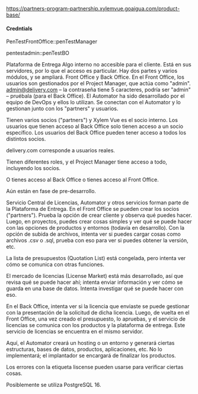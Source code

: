 https://partners-program-partnership.xylemvue.goaigua.com/product-base/

#### Credntials
PenTestFrontOffice::penTestManager

pentestadmin::penTestBO


Plataforma de Entrega
Algo interno no accesible para el cliente.
Está en sus servidores, por lo que el acceso es particular.
Hay dos partes y varios módulos, y se ampliará.
Front Office y Back Office.
En el Front Office, los usuarios son gestionados por el Project Manager, que actúa como "admin".
admin@delivery.com – la contraseña tiene 5 caracteres, podría ser "admin" – pruébala (para el Back Office).
El Automator ha sido desarrollado por el equipo de DevOps y ellos lo utilizan.
Se conectan con el Automator y lo gestionan junto con los "partners" y usuarios.

Tienen varios socios ("partners") y Xylem Vue es el socio interno.
Los usuarios que tienen acceso al Back Office solo tienen acceso a un socio específico.
Los usuarios del Back Office pueden tener acceso a todos los distintos socios.

delivery.com corresponde a usuarios reales.

Tienen diferentes roles, y el Project Manager tiene acceso a todo, incluyendo los socios.

O tienes acceso al Back Office o tienes acceso al Front Office.

Aún están en fase de pre-desarrollo.

Servicio Central de Licencias, Automator y otros servicios forman parte de la Plataforma de Entrega.
En el Front Office se pueden crear los socios ("partners").
Prueba la opción de crear cliente y observa qué puedes hacer.
Luego, en proyectos, puedes crear cosas simples y ver qué se puede hacer con las opciones de productos y entornos (todavía en desarrollo).
Con la opción de subida de archivos, intenta ver si puedes cargar cosas como archivos .csv o .sql, prueba con eso para ver si puedes obtener la versión, etc.

La lista de presupuestos (Quotation List) está congelada, pero intenta ver cómo se comunica con otras funciones.

El mercado de licencias (License Market) está más desarrollado, así que revisa qué se puede hacer ahí; intenta enviar información y ver cómo se guarda en una base de datos.
Intenta investigar qué se puede hacer con eso.

En el Back Office, intenta ver si la licencia que enviaste se puede gestionar con la presentación de la solicitud de dicha licencia.
Luego, de vuelta en el Front Office, una vez creado el presupuesto, lo apruebas, y el servicio de licencias se comunica con los productos y la plataforma de entrega.
Este servicio de licencias se encuentra en el mismo servidor.

Aquí, el Automator creará un hosting o un entorno y generará ciertas estructuras, bases de datos, productos, aplicaciones, etc.
No lo implementará; el implantador se encargará de finalizar los productos.

Los errores con la etiqueta liscense pueden usarse para verificar ciertas cosas.

Posiblemente se utiliza PostgreSQL 16.

